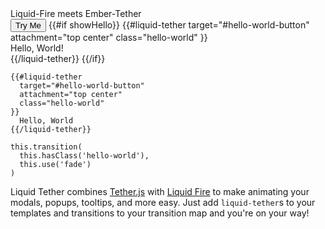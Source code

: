 <div class="front-page-container-1">
  <span class="lead">
    Liquid-Fire meets Ember-Tether
  </span>
</div>
<div class="front-page-container-2">
  <button {{action 'toggleHello'}} id="hello-world-button" class="btn btn-primary btn-embossed">
    Try Me
  </button>
  {{#if showHello}}
    {{#liquid-tether
      target="#hello-world-button"
      attachment="top center"
      class="hello-world"
    }}
      <div id="hello-world-popover" class="popover bottom">
        <div class="arrow"></div>
        <div class="popover-title">
          Hello, World!
        </div>
      </div>
    {{/liquid-tether}}
  {{/if}}
</div>

```
{{#liquid-tether
  target="#hello-world-button"
  attachment="top center"
  class="hello-world"
}}
  Hello, World
{{/liquid-tether}}
```
```
this.transition(
  this.hasClass('hello-world'),
  this.use('fade')
)
```

Liquid Tether combines [Tether.js](http://tether.io/) with
[Liquid Fire](http://ember-animation.github.io/liquid-fire/) to make animating
your modals, popups, tooltips, and more easy. Just add `liquid-tether`s to your
templates and transitions to your transition map and you're on your way!
